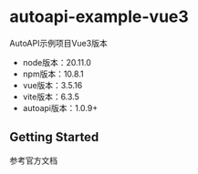 # autoapi-example-vue3

AutoAPI示例项目Vue3版本

- node版本：20.11.0
- npm版本：10.8.1
- vue版本：3.5.16
- vite版本：6.3.5
- autoapi版本：1.0.9+

## Getting Started

参考官方文档
